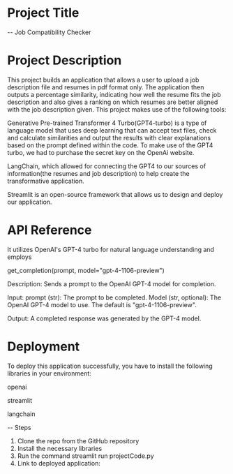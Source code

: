 # Project Title
-- Job Compatibility Checker

# Project Description
This project builds an application that allows a user to upload a job description file and resumes in pdf format only. The application then outputs a percentage similarity, indicating how well the resume fits the job description and also gives a ranking on which resumes are better aligned with the job description given. This project makes use of the following tools:

Generative Pre-trained Transformer 4 Turbo(GPT4-turbo) is a type of language model that uses deep learning that can accept text files, check and calculate similarities and output the results with clear explanations based on the prompt defined within the code. To make use of the GPT4 turbo, we had to purchase the secret key on the OpenAi website.

LangChain, which allowed for connecting the GPT4 to our sources of information(the resumes and job description) to help create the transformative application.

Streamlit is an open-source framework that allows us to design and deploy our application.

# API Reference
It utilizes OpenAI's GPT-4 turbo for natural language understanding and employs

get_completion(prompt, model="gpt-4-1106-preview")

Description: Sends a prompt to the OpenAI GPT-4 model for completion.

Input: prompt (str): The prompt to be completed. Model (str, optional): The OpenAI GPT-4 model to use. The default is "gpt-4-1106-preview".

Output: A completed response was generated by the GPT-4 model.

# Deployment
To deploy this application successfully, you have to install the following libraries in your environment:

openai

streamlit

langchain

-- Steps

1. Clone the repo from the GitHub repository
2. Install the necessary libraries
3. Run the command streamlit run projectCode.py
4. Link to deployed application:
